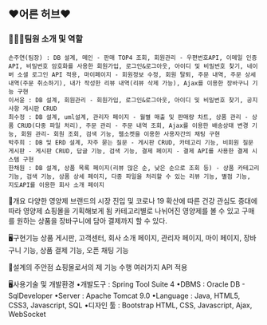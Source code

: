 ## ❤️어른 허브❤️
### 👨‍👧‍👧팀원 소개 및 역할
```
손주연(팀장) : DB 설계, 메인 - 판매 TOP4 조회, 회원관리 - 우편번호API, 이메일 인증API, 비밀번호 암호화를 사용한 회원가입, 로그인&로그아웃, 아이디 및 비밀번호 찾기, 네이버 소셜 로그인 API 적용, 마이페이지 - 회원정보 수정, 회원 탈퇴, 주문 내역, 주문 상세 내역(주문 취소하기), 내가 작성한 리뷰 내역(리뷰 삭제 가능), Ajax를 이용한 장바구니 기능 구현
이서윤 : DB 설계, 회원관리 - 회원가입, 로그인&로그아웃, 아이디 및 비밀번호 찾기, 공지사항 게시판 CRUD
최수정 : DB 설계, uml설계, 관리자 페이지 - 월별 매출 및 판매량 차트, 상품 관리 - 상품 CRUD(다중 파일 처리), 주문 관리 - 주문 내역 조회, Ajax를 이용한 배송상태 변경 기능, 회원 관리- 회원 조회, 검색 기능, 웹소켓을 이용한 사용자간의 채팅 구현
박주희 : DB 및 ERD 설계, 자주 묻는 질문 - 게시판 CRUD, 카테고리 기능, 비회원 질문 게시판 - 게시판 CRUD, 답글 기능, 검색 기능, 결제 페이지 - 결제 API를 사용한 결제 시스템 구현 
한채원 : DB 설계, 상품 목록 페이지(리뷰 많은 순, 낮은 순으로 조회 등) - 상품 카테고리 기능, 검색 기능, 상품 상세 페이지, 다중 파일을 처리할 수 있는 리뷰 기능, 별점 기능, 지도API를 이용한 회사 소개 페이지
```

📝개요
다양한 영양제 브랜드의 시장 진입 및 코로나 19 확산에 따른 건강 관심도 증대에 따라 영양제 쇼핑몰을 기획해보게 됨
카테고리별로 나뉘어진 영양제를 볼 수 있고 구매를 원하는 상품을 장바구니에 담아 결제까지 할 수 있다.

🖥️구현기능
상품 게시판, 고객센터, 회사 소개 페이지, 관리자 페이지, 마이 페이지, 장바구니 기능, 상품 결제 기능, 오픈 채팅 기능

📝설계의 주안점
쇼핑몰로서의 제 기능 수행
여러가지 API 적용

🖥️사용기술 및 개발환경
•개발도구 : Spring Tool Suite 4
•DBMS : Oracle DB - SqlDeveloper
•Server : Apache Tomcat 9.0
•Language : Java, HTML5, CSS3, Javascript, SQL
•디자인 툴 : Bootstrap
HTML, CSS, Javascript, Ajax, WebSocket
